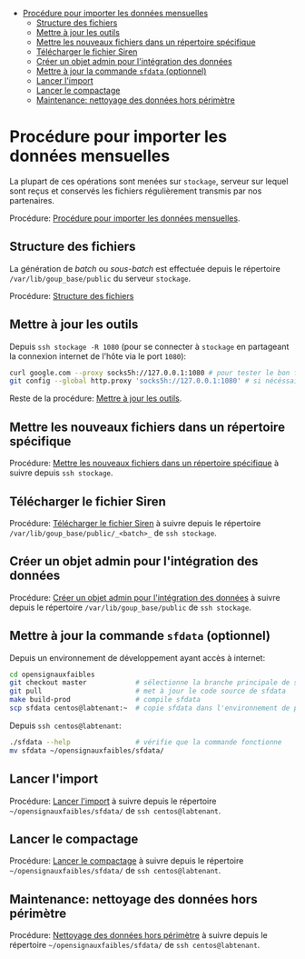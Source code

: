 <!-- START doctoc generated TOC please keep comment here to allow auto update -->
<!-- DON'T EDIT THIS SECTION, INSTEAD RE-RUN doctoc TO UPDATE -->

- [Procédure pour importer les données mensuelles](#proc%C3%A9dure-pour-importer-les-donn%C3%A9es-mensuelles)
  - [Structure des fichiers](#structure-des-fichiers)
  - [Mettre à jour les outils](#mettre-%C3%A0-jour-les-outils)
  - [Mettre les nouveaux fichiers dans un répertoire spécifique](#mettre-les-nouveaux-fichiers-dans-un-r%C3%A9pertoire-sp%C3%A9cifique)
  - [Télécharger le fichier Siren](#t%C3%A9l%C3%A9charger-le-fichier-siren)
  - [Créer un objet admin pour l'intégration des données](#cr%C3%A9er-un-objet-admin-pour-lint%C3%A9gration-des-donn%C3%A9es)
  - [Mettre à jour la commande `sfdata` (optionnel)](#mettre-%C3%A0-jour-la-commande-sfdata-optionnel)
  - [Lancer l'import](#lancer-limport)
  - [Lancer le compactage](#lancer-le-compactage)
  - [Maintenance: nettoyage des données hors périmètre](#maintenance-nettoyage-des-donn%C3%A9es-hors-p%C3%A9rim%C3%A8tre)

<!-- END doctoc generated TOC please keep comment here to allow auto update -->

<!-- importé depuis https://github.com/signaux-faibles/documentation/blob/master/procedure-import-donnees.md -->

# Procédure pour importer les données mensuelles

La plupart de ces opérations sont menées sur `stockage`, serveur sur lequel sont reçus et conservés les fichiers régulièrement transmis par nos partenaires.

Procédure: [Procédure pour importer les données mensuelles](https://github.com/signaux-faibles/documentation/blob/master/procedure-import-donnees.md#proc%C3%A9dure-pour-importer-les-donn%C3%A9es-mensuelles).

## Structure des fichiers

La génération de _batch_ ou _sous-batch_ est effectuée depuis le répertoire `/var/lib/goup_base/public` du serveur `stockage`.

Procédure: [Structure des fichiers](https://github.com/signaux-faibles/documentation/blob/master/procedure-import-donnees.md#structure-des-fichiers)

## Mettre à jour les outils

Depuis `ssh stockage -R 1080` (pour se connecter à `stockage` en partageant la connexion internet de l'hôte via le port `1080`):

```sh
curl google.com --proxy socks5h://127.0.0.1:1080 # pour tester le bon fonctionnement du proxy http
git config --global http.proxy 'socks5h://127.0.0.1:1080' # si nécéssaire: pour que git utilise le proxy
```

Reste de la procédure: [Mettre à jour les outils](https://github.com/signaux-faibles/documentation/blob/master/procedure-import-donnees.md#mettre-%C3%A0-jour-les-outils).

## Mettre les nouveaux fichiers dans un répertoire spécifique

Procédure: [Mettre les nouveaux fichiers dans un répertoire spécifique](https://github.com/signaux-faibles/documentation/blob/master/procedure-import-donnees.md#mettre-les-nouveaux-fichiers-dans-un-r%C3%A9pertoire-sp%C3%A9cifique) à suivre depuis `ssh stockage`.

## Télécharger le fichier Siren

Procédure: [Télécharger le fichier Siren](https://github.com/signaux-faibles/documentation/blob/master/procedure-import-donnees.md#t%C3%A9l%C3%A9charger-le-fichier-siren) à suivre depuis le répertoire `/var/lib/goup_base/public/_<batch>_` de `ssh stockage`.

## Créer un objet admin pour l'intégration des données

Procédure: [Créer un objet admin pour l'intégration des données](https://github.com/signaux-faibles/documentation/blob/master/procedure-import-donnees.md#cr%C3%A9er-un-objet-admin-pour-lint%C3%A9gration-des-donn%C3%A9es) à suivre depuis le répertoire `/var/lib/goup_base/public` de `ssh stockage`.

## Mettre à jour la commande `sfdata` (optionnel)

Depuis un environnement de développement ayant accès à internet:

```sh
cd opensignauxfaibles
git checkout master            # sélectionne la branche principale de sfdata
git pull                       # met à jour le code source de sfdata
make build-prod                # compile sfdata
scp sfdata centos@labtenant:~  # copie sfdata dans l'environnement de production
```

Depuis `ssh centos@labtenant`:

```sh
./sfdata --help                # vérifie que la commande fonctionne
mv sfdata ~/opensignauxfaibles/sfdata/
```

## Lancer l'import

Procédure: [Lancer l'import](https://github.com/signaux-faibles/documentation/blob/master/procedure-import-donnees.md#lancer-limport) à suivre depuis le répertoire `~/opensignauxfaibles/sfdata/` de `ssh centos@labtenant`.

## Lancer le compactage

Procédure: [Lancer le compactage](https://github.com/signaux-faibles/documentation/blob/master/procedure-import-donnees.md#lancer-le-compactage) à suivre depuis le répertoire `~/opensignauxfaibles/sfdata/` de `ssh centos@labtenant`.

## Maintenance: nettoyage des données hors périmètre

Procédure: [Nettoyage des données hors périmètre](https://github.com/signaux-faibles/documentation/blob/master/procedure-import-donnees.md#maintenance-nettoyage-des-donn%C3%A9es-hors-p%C3%A9rim%C3%A8tre) à suivre depuis le répertoire `~/opensignauxfaibles/sfdata/` de `ssh centos@labtenant`.
